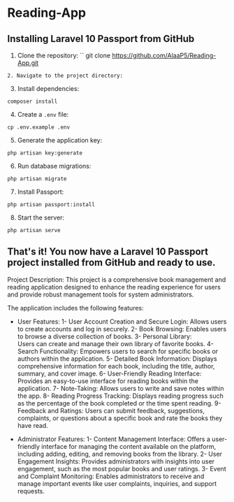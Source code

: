 # Reading-App
## Installing Laravel 10 Passport from GitHub

1. Clone the repository:
``
git clone https://github.com/AlaaP5/Reading-App.git
```
2. Navigate to the project directory:
```
3. Install dependencies:
```
composer install
```

4. Create a `.env` file:


```
cp .env.example .env
```

5. Generate the application key:


```
php artisan key:generate
```

6. Run database migrations:


```
php artisan migrate
```

7. Install Passport:


```
php artisan passport:install
```

8. Start the server:


```
php artisan serve
```

That's it! You now have a Laravel 10 Passport project installed from GitHub and ready to use.
----------------------------------------------------------------------------------------------------

Project Description:
This project is a comprehensive book management and reading application designed to enhance the reading experience for users and provide robust management tools for system administrators.

The application includes the following features:
- User Features:
1- User Account Creation and Secure Login:
   Allows users to create accounts and log in securely.
2- Book Browsing:
   Enables users to browse a diverse collection of books.
3- Personal Library:   
   Users can create and manage their own library of favorite books.
4- Search Functionality:
   Empowers users to search for specific books or authors within the application.
5- Detailed Book Information:
   Displays comprehensive information for each book, including the title, author, summary, and cover image.
6- User-Friendly Reading Interface:
   Provides an easy-to-use interface for reading books within the application.
7- Note-Taking:
   Allows users to write and save notes within the app.
8- Reading Progress Tracking:
   Displays reading progress such as the percentage of the book completed or the time spent reading.
9- Feedback and Ratings:
   Users can submit feedback, suggestions, complaints, or questions about a specific book and rate the books they have read.
  
- Administrator Features:
1- Content Management Interface:
   Offers a user-friendly interface for managing the content available on the platform, including adding, editing, and removing books from the library.
2- User Engagement Insights:
   Provides administrators with insights into user engagement, such as the most popular books and user ratings.
3- Event and Complaint Monitoring:
   Enables administrators to receive and manage important events like user complaints, inquiries, and support requests.
